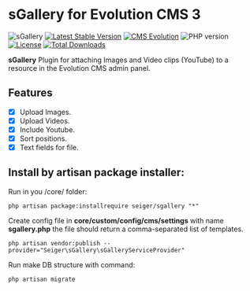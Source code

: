 # sGallery for Evolution CMS 3
![sGallery](https://user-images.githubusercontent.com/12029039/169609394-08ea36d6-2393-4261-aff2-348f73a6103c.png)
[![Latest Stable Version](https://img.shields.io/packagist/v/seiger/sgallery?label=version)](https://packagist.org/packages/seiger/sgallery)
[![CMS Evolution](https://img.shields.io/badge/CMS-Evolution-brightgreen.svg)](https://github.com/evolution-cms/evolution)
![PHP version](https://img.shields.io/badge/PHP->=v7.4-red.svg?php=7.4)
[![License](https://img.shields.io/packagist/l/seiger/sgallery)](https://packagist.org/packages/seiger/sgallery)
[![Total Downloads](https://img.shields.io/packagist/dt/seiger/sgallery?color=blue)](https://packagist.org/packages/seiger/sgallery)

**sGallery** Plugin for attaching Images and Video clips (YouTube) to a resource in the Evolution CMS admin panel.

## Features

- [x] Upload Images.
- [x] Upload Videos.
- [x] Include Youtube.
- [x] Sort positions.
- [x] Text fields for file.

## Install by artisan package installer:

Run in you /core/ folder:

``php artisan package:installrequire seiger/sgallery "*"``

Create config file in **core/custom/config/cms/settings** with 
name **sgallery.php** the file should return a 
comma-separated list of templates.

``php artisan vendor:publish --provider="Seiger\sGallery\sGalleryServiceProvider"``

Run make DB structure with command:

``php artisan migrate``
